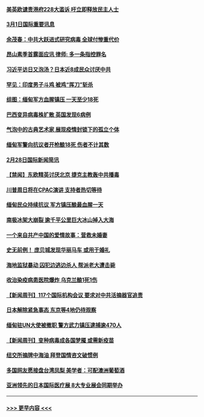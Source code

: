 #### [美英欧谴责港府228大滥诉 吁立即释放民主人士](../pages/prog202/a103064473.md?t=03012051) 
#### [3月1日国际重要讯息](../pages/prog202/a103064467.md?t=03012051) 
#### [余茂春：中共大跃进式研究病毒 全球付惨重代价](../pages/prog202/a103064448.md?t=03012051) 
#### [昂山素季首露面应讯 律师: 多一条指控罪名](../pages/prog202/a103064414.md?t=03012051) 
#### [习近平访日又泡汤？日本近8成民众讨厌中共](../pages/prog202/a103064397.md?t=03012051) 
#### [罕见：印度男子斗鸡 被鸡“挥刀”斩杀](../pages/prog202/a103064257.md?t=03012051) 
#### [组图：缅甸军方血腥镇压 一天至少18死](../pages/prog202/a103064205.md?t=03012051) 
#### [巴西变异病毒株扩散 英国发现6病例](../pages/prog202/a103064250.md?t=03012051) 
#### [气泡中的古典艺术家 展现疫情封锁下的孤立个体](../pages/prog202/a103064155.md?t=03012051) 
#### [缅甸军警向抗议者开枪酿18死 伤者不计其数](../pages/prog202/a103064028.md?t=03012051) 
#### [2月28日国际新闻简讯](../pages/prog202/a103064091.md?t=03012051) 
#### [【禁闻】东欧精英讨厌北京 捷克主教轰中共播毒](../pages/prog202/a103064051.md?t=03012051) 
#### [川普周日将在CPAC演讲 支持者热切等待](../pages/prog202/a103064041.md?t=03012051) 
#### [缅甸民众持续抗议 军方镇压酿最血腥一天](../pages/prog202/a103064043.md?t=03012051) 
#### [南极冰架大崩裂 逾千平公里巨大冰山掉入大海](../pages/prog202/a103063931.md?t=03012051) 
#### [一个来自共产中国的爱情故事：营救未婚妻](../pages/prog202/a103063934.md?t=03012051) 
#### [史无前例！ 庞贝城发现华丽马车 或用于婚礼](../pages/prog202/a103063883.md?t=03012051) 
#### [海地监狱暴动 囚犯边逃边杀人 帮派老大遭击毙](../pages/prog202/a103063875.md?t=03012051) 
#### [收治染疫病患医院爆炸 乌克兰酿1死1伤](../pages/prog202/a103063866.md?t=03012051) 
#### [【新闻周刊】117个国际机构会议 要求对中共活摘器官追责](../pages/prog202/a103063697.md?t=03012051) 
#### [日本解除紧急事态 东京等4地仍待观察](../pages/prog202/a103063808.md?t=03012051) 
#### [缅甸驻UN大使被撤职 警方武力镇压逮捕逾470人](../pages/prog202/a103063775.md?t=03012051) 
#### [【新闻周刊】变种病毒成各国梦魇 或需新疫苗](../pages/prog202/a103063683.md?t=03012051) 
#### [纽交所摘牌中海油 拜登国情咨文破惯例](../pages/prog202/a103063668.md?t=03012051) 
#### [多国网友愿接盘台湾凤梨 美学者：可配澳洲葡萄酒](../pages/prog202/a103063607.md?t=03012051) 
#### [亚洲领先的日本国际医疗展 8大专业展会同期举办](../pages/prog202/a103063574.md?t=03012051) 

----
#### [ >>> 更早内容 <<< ](../indexes/prog202-earlier.md)
